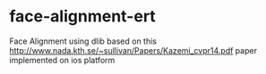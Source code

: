 # face-alignment-ert
Face Alignment using dlib based on this http://www.nada.kth.se/~sullivan/Papers/Kazemi_cvpr14.pdf paper implemented on ios platform
